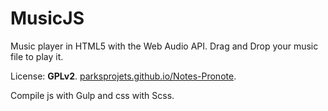 MusicJS
=======


Music player in HTML5 with the Web Audio API.
Drag and Drop your music file to play it.


License: **GPLv2**.
[parksprojets.github.io/Notes-Pronote](Demo).


Compile js with Gulp and css with Scss.